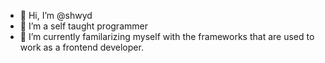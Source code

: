 - 👋 Hi, I’m @shwyd
- 👀 I’m a self taught programmer
- 🌱 I’m currently familarizing myself with the frameworks that are used to work as a frontend developer.

